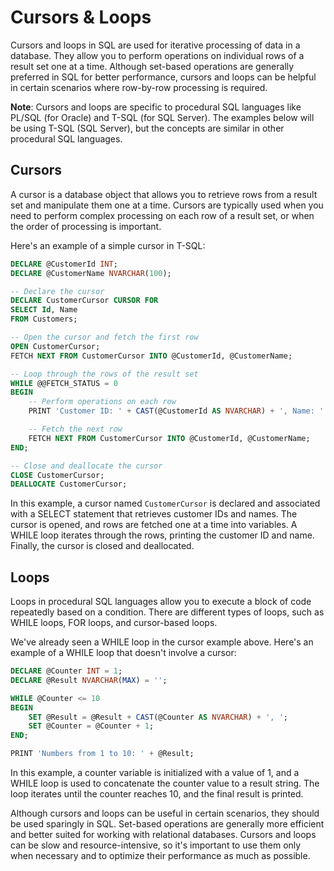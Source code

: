 # Cursors & Loops

Cursors and loops in SQL are used for iterative processing of data in a database. They allow you to perform operations on individual rows of a result set one at a time. Although set-based operations are generally preferred in SQL for better performance, cursors and loops can be helpful in certain scenarios where row-by-row processing is required.

**Note**: Cursors and loops are specific to procedural SQL languages like PL/SQL (for Oracle) and T-SQL (for SQL Server). The examples below will be using T-SQL (SQL Server), but the concepts are similar in other procedural SQL languages.

## Cursors

A cursor is a database object that allows you to retrieve rows from a result set and manipulate them one at a time. Cursors are typically used when you need to perform complex processing on each row of a result set, or when the order of processing is important.

Here's an example of a simple cursor in T-SQL:

```sql
DECLARE @CustomerId INT;
DECLARE @CustomerName NVARCHAR(100);

-- Declare the cursor
DECLARE CustomerCursor CURSOR FOR
SELECT Id, Name
FROM Customers;

-- Open the cursor and fetch the first row
OPEN CustomerCursor;
FETCH NEXT FROM CustomerCursor INTO @CustomerId, @CustomerName;

-- Loop through the rows of the result set
WHILE @@FETCH_STATUS = 0
BEGIN
    -- Perform operations on each row
    PRINT 'Customer ID: ' + CAST(@CustomerId AS NVARCHAR) + ', Name: ' + @CustomerName;

    -- Fetch the next row
    FETCH NEXT FROM CustomerCursor INTO @CustomerId, @CustomerName;
END;

-- Close and deallocate the cursor
CLOSE CustomerCursor;
DEALLOCATE CustomerCursor;
```

In this example, a cursor named `CustomerCursor` is declared and associated with a SELECT statement that retrieves customer IDs and names. The cursor is opened, and rows are fetched one at a time into variables. A WHILE loop iterates through the rows, printing the customer ID and name. Finally, the cursor is closed and deallocated.

## Loops

Loops in procedural SQL languages allow you to execute a block of code repeatedly based on a condition. There are different types of loops, such as WHILE loops, FOR loops, and cursor-based loops.

We've already seen a WHILE loop in the cursor example above. Here's an example of a WHILE loop that doesn't involve a cursor:

```sql
DECLARE @Counter INT = 1;
DECLARE @Result NVARCHAR(MAX) = '';

WHILE @Counter <= 10
BEGIN
    SET @Result = @Result + CAST(@Counter AS NVARCHAR) + ', ';
    SET @Counter = @Counter + 1;
END;

PRINT 'Numbers from 1 to 10: ' + @Result;
```

In this example, a counter variable is initialized with a value of 1, and a WHILE loop is used to concatenate the counter value to a result string. The loop iterates until the counter reaches 10, and the final result is printed.

Although cursors and loops can be useful in certain scenarios, they should be used sparingly in SQL. Set-based operations are generally more efficient and better suited for working with relational databases. Cursors and loops can be slow and resource-intensive, so it's important to use them only when necessary and to optimize their performance as much as possible.